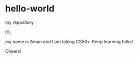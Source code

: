 # hello-world
my repository

Hi,

my name is Aman and I am taking CS50x. Keep learning folks!

Cheers!
